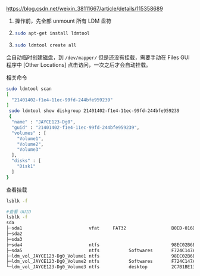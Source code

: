 https://blog.csdn.net/weixin_38111667/article/details/115358689



1. 操作前，先全部 unmount 所有 LDM 盘符

2. ```bash
   sudo apt-get install ldmtool
   ```

3. ```bash
   sudo ldmtool create all
   ```

会自动临时创建磁盘，到 `/dev/mapper/` 但是还没有挂载，需要手动在 Files GUI 程序中 [Other Locations] 点击访问，一次之后才会自动挂载。 



相关命令

```bash
sudo ldmtool scan
[
  "21401402-f1e4-11ec-99fd-244bfe959239"
]
 sudo ldmtool show diskgroup 21401402-f1e4-11ec-99fd-244bfe959239
 {
  "name" : "JAYCE123-Dg0",
  "guid" : "21401402-f1e4-11ec-99fd-244bfe959239",
  "volumes" : [
    "Volume1",
    "Volume2",
    "Volume3"
  ],
  "disks" : [
    "Disk1"
  ]
}

```



查看挂载

```bash
lsblk -f
```







```bash
#查看 UUID
lsblk -f
sda                                                                                                               
├─sda1                         vfat     FAT32                 B0ED-016D                                           
├─sda2                                                                                                            
├─sda3                                                                                                            
├─sda4                         ntfs                           98EC02B6EC028EA6                                    
├─sda5                         ntfs           Softwares       F724C147A584A11D                                    
├─ldm_vol_JAYCE123-Dg0_Volume1 ntfs                           98EC02B6EC028EA6                                    
├─ldm_vol_JAYCE123-Dg0_Volume2 ntfs           Softwares       F724C147A584A11D                                    
└─ldm_vol_JAYCE123-Dg0_Volume3 ntfs           desktop         2C7B1BE13FFA7565 
```

